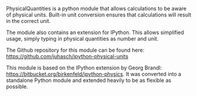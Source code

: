 PhysicalQuantities is a python module that allows calculations to be aware of physical units. Built-in unit conversion ensures that calculations will result in the correct unit.

The module also contains an extension for IPython. This allows simplified usage, simply typing in physical quantities as number and unit.

The Github repository for this module can be found here: https://github.com/juhasch/ipython-physical-units

This module is based on the IPython extension by Georg Brandl: https://bitbucket.org/birkenfeld/ipython-physics.
It was converted into a standalone Python module and extended heavily to be as flexible as possible.